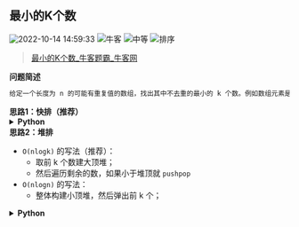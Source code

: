 ## 最小的K个数
<!--START_SECTION:badge-->

![2022-10-14 14:59:33](https://img.shields.io/static/v1?label=last%20modify&message=2022-10-14%2014%3A59%3A33&color=yellowgreen&style=flat-square)
![牛客](https://img.shields.io/static/v1?label=source&message=%E7%89%9B%E5%AE%A2&color=green&style=flat-square)
![中等](https://img.shields.io/static/v1?label=level&message=%E4%B8%AD%E7%AD%89&color=yellow&style=flat-square)
![排序](https://img.shields.io/static/v1?label=tags&message=%E6%8E%92%E5%BA%8F&color=orange&style=flat-square)

<!--END_SECTION:badge-->
<!--info
tags: [排序]
source: 牛客
level: 中等
number: '0119'
name: 最小的K个数
companies: []
-->

> [最小的K个数_牛客题霸_牛客网](https://www.nowcoder.com/practice/6a296eb82cf844ca8539b57c23e6e9bf)

<summary><b>问题简述</b></summary>

```txt
给定一个长度为 n 的可能有重复值的数组，找出其中不去重的最小的 k 个数。例如数组元素是4,5,1,6,2,7,3,8这8个数字，则最小的4个数字是1,2,3,4(任意顺序皆可)。
```

<!-- 
<details><summary><b>详细描述</b></summary>

```txt
```

</details>
-->

<!-- <div align="center"><img src="../../../_assets/xxx.png" height="300" /></div> -->

<summary><b>思路1：快排（推荐）</b></summary>

<details><summary><b>Python</b></summary>

```python
class Solution:
    def GetLeastNumbers_Solution(self, tinput, k):
        
        def partition(a, lo, hi):
            if lo >= hi: return 
            
            p = a[lo]
            l, r = lo, hi
            while l < r:
                while l < r and a[r] >= p: r -= 1
                while l < r and a[l] <= p: l += 1
                a[l], a[r] = a[r], a[l]
            
            a[lo], a[l] = a[l], a[lo]
            
            # 因为只需要前 k 个数，所有加上 if，去掉 if 就是标准的快排
            if l > k - 1: partition(a, lo, l - 1)
            if l < k - 1: partition(a, l + 1, hi)
        
        partition(tinput, 0, len(tinput) - 1)
        return tinput[: k]
```

</details>


<summary><b>思路2：堆排</b></summary>

- `O(nlogk)` 的写法（推荐）：
    - 取前 k 个数建大顶堆；
    - 然后遍历剩余的数，如果小于堆顶就 `pushpop`
- `O(nlogn)` 的写法：
    - 整体构建小顶堆，然后弹出前 k 个；

<details><summary><b>Python</b></summary>

```python
class Solution:
    def GetLeastNumbers_Solution(self, a, k):
        if k == 0: return []
        
        import heapq
        
        heapq.heapify(h := [-a[i] for i in range(k)])  # 取相反数构建大顶堆
        for i in range(k, len(a)):
            if a[i] < -h[0]:
                heapq.heappushpop(h, -a[i])
        
        return [-x for x in h]
```

</details>